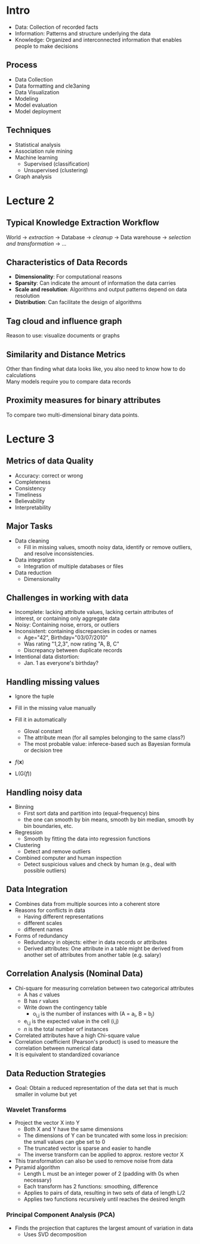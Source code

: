 # Intro

- Data: Collection of recorded facts
- Information: Patterns and structure underlying the data
- Knowledge: Organized and interconnected information that enables people to make decisions

## Process

* Data Collection
* Data formatting and cle3aning
* Data Visualization
* Modeling
* Model evaluation
* Model deployment

## Techniques

* Statistical analysis
* Association rule mining
* Machine learning
    - Supervised (classification)
    - Unsupervised (clustering)
* Graph analysis

# Lecture 2

## Typical Knowledge Extraction Workflow

World &rarr; *extraction* &rarr; Database &rarr; *cleanup* &rarr; Data warehouse &rarr; *selection and transformation* &rarr; ...

## Characteristics of Data Records

* **Dimensionality**: For computational reasons
* **Sparsity**: Can indicate the amount of information the data carries
* **Scale and resolution**: Algorithms and output patterns depend on data resolution
* **Distribution**: Can facilitate the design of algorithms

## Tag cloud and influence graph

Reason to use: visualize documents or graphs

## Similarity and Distance Metrics

Other than finding what data looks like, you also need to know how to do calculations  
Many models require you to compare data records

## Proximity measures for binary attributes

To compare two multi-dimensional binary data points.

# Lecture 3

## Metrics of data Quality
* Accuracy: correct or wrong
* Completeness
* Consistency
* Timeliness
* Believability
* Interpretability

## Major Tasks
* Data cleaning
  * Fill in missing values, smooth noisy data, identify or remove outliers, and resolve inconsistencies.
* Data integration
  * Integration of multiple databases or files
* Data reduction
  * Dimensionality

## Challenges in working with data
* Incomplete: lacking attribute values, lacking certain attributes of interest, or containing only aggregate data
* Noisy: Containing noise, errors, or outliers
* Inconsistent: containing discrepancies in codes or names
  * Age="42", Birthday="03/07/2010"
  * Was rating "1,2,3", now rating "A, B, C"
  * Discrepancy between duplicate records
* Intentional data distortion:
  * Jan. 1 as everyone's birthday?

## Handling missing values
* Ignore the tuple
* Fill in the missing value manually
* Fill it in automatically
  * Gloval constant
  * The attribute mean (for all samples belonging to the same class?)
  * The most probable value: inferece-based such as Bayesian formula or decision tree

* *f*(**x**)
* L(G(*f*))

## Handling noisy data

* Binning
  * First sort data and partition into (equal-frequency) bins
  * the one can smooth by bin means, smooth by bin median, smooth by bin boundaries, etc.
* Regression
  * Smooth by fitting the data into regression functions
* Clustering
  * Detect and remove outliers
* Combined computer and human inspection
  * Detect suspicious values and check by human (e.g., deal with possible outliers)

## Data Integration

* Combines data from multiple sources into a coherent store
* Reasons for conflicts in data
  * Having different representations
  * different scales
  * different names
* Forms of redundancy
  * Redundancy in objects: either in data records or attributes
  * Derived attributes: One attribute in a table might be derived from another set of attributes from another table (e.g. salary)

## Correlation Analysis (Nominal Data)

* Chi-square for measuring correlation between two categorical attributes
  * A has *c* values
  * B has *r* values
  * Write down the contingency table
    * o<sub>i,j</sub> is the number of instances with (A = a<sub>i</sub>, B = b<sub>j</sub>)
  * e<sub>i,j</sub> is the expected value in the cell (i,j)
  * *n* is the total number orf instances
* Correlated attributes have a high Chi-square value
* Correlation coefficient (Pearson's product) is used to measure the correlation between numerical data
* It is equivalent to standardized covariance

## Data Reduction Strategies

* Goal: Obtain a reduced representation of the data set that is much smaller in volume but yet

### Wavelet Transforms

* Project the vector X into Y
  * Both X and Y have the same dimensions
  * The dimensions of Y can be truncated with some loss in precision: the small values can gbe set to 0
  * The truncated vector is sparse and easier to handle
  * The inverse transform can be applied to approx. restore vector X
* This transformation can also be used to remove noise from data
* Pyramid algorithm
  * Length L must be an integer power of 2 (padding with 0s when necessary)
  * Each transform has 2 functions: smoothing, difference
  * Applies to pairs of data, resulting in two sets of data of length L/2
  * Applies two functions recursively until reaches the desired length

### Principal Component Analysis (PCA)

* Finds the projection that captures the largest amount of variation in data
  * Uses SVD decomposition